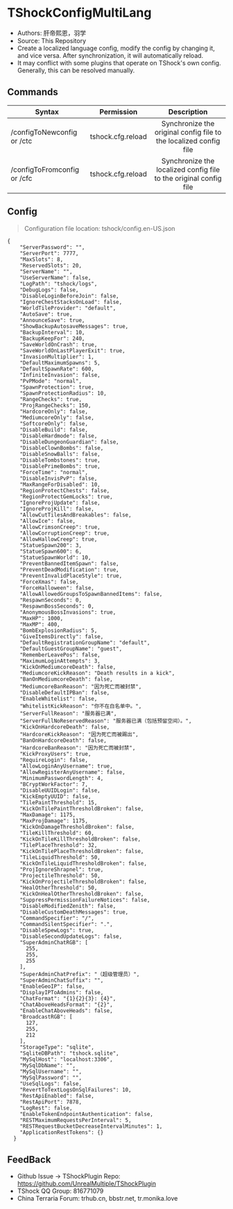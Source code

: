 # TShockConfigMultiLang

- Authors: 肝帝熙恩，羽学
- Source: This Repository
- Create a localized language config, modify the config by changing it, and vice versa. After synchronization, it will automatically reload.
- It may conflict with some plugins that operate on TShock's own config. Generally, this can be resolved manually.


## Commands

| Syntax                      |    Permission     |                            Description                            |
|-----------------------------|:-----------------:|:-----------------------------------------------------------------:|
| /configToNewconfig or /ctc  | tshock.cfg.reload | Synchronize the original config file to the localized config file |
| /configToFromconfig or /cfc | tshock.cfg.reload | Synchronize the localized config file to the original config file |

## Config
> Configuration file location: tshock/config.en-US.json
```json5
{
    "ServerPassword": "",
    "ServerPort": 7777,
    "MaxSlots": 8,
    "ReservedSlots": 20,
    "ServerName": "",
    "UseServerName": false,
    "LogPath": "tshock/logs",
    "DebugLogs": false,
    "DisableLoginBeforeJoin": false,
    "IgnoreChestStacksOnLoad": false,
    "WorldTileProvider": "default",
    "AutoSave": true,
    "AnnounceSave": true,
    "ShowBackupAutosaveMessages": true,
    "BackupInterval": 10,
    "BackupKeepFor": 240,
    "SaveWorldOnCrash": true,
    "SaveWorldOnLastPlayerExit": true,
    "InvasionMultiplier": 1,
    "DefaultMaximumSpawns": 5,
    "DefaultSpawnRate": 600,
    "InfiniteInvasion": false,
    "PvPMode": "normal",
    "SpawnProtection": true,
    "SpawnProtectionRadius": 10,
    "RangeChecks": true,
    "ProjRangeChecks": 150,
    "HardcoreOnly": false,
    "MediumcoreOnly": false,
    "SoftcoreOnly": false,
    "DisableBuild": false,
    "DisableHardmode": false,
    "DisableDungeonGuardian": false,
    "DisableClownBombs": false,
    "DisableSnowBalls": false,
    "DisableTombstones": true,
    "DisablePrimeBombs": true,
    "ForceTime": "normal",
    "DisableInvisPvP": false,
    "MaxRangeForDisabled": 10,
    "RegionProtectChests": false,
    "RegionProtectGemLocks": true,
    "IgnoreProjUpdate": false,
    "IgnoreProjKill": false,
    "AllowCutTilesAndBreakables": false,
    "AllowIce": false,
    "AllowCrimsonCreep": true,
    "AllowCorruptionCreep": true,
    "AllowHallowCreep": true,
    "StatueSpawn200": 3,
    "StatueSpawn600": 6,
    "StatueSpawnWorld": 10,
    "PreventBannedItemSpawn": false,
    "PreventDeadModification": true,
    "PreventInvalidPlaceStyle": true,
    "ForceXmas": false,
    "ForceHalloween": false,
    "AllowAllowedGroupsToSpawnBannedItems": false,
    "RespawnSeconds": 0,
    "RespawnBossSeconds": 0,
    "AnonymousBossInvasions": true,
    "MaxHP": 1000,
    "MaxMP": 400,
    "BombExplosionRadius": 5,
    "GiveItemsDirectly": false,
    "DefaultRegistrationGroupName": "default",
    "DefaultGuestGroupName": "guest",
    "RememberLeavePos": false,
    "MaximumLoginAttempts": 3,
    "KickOnMediumcoreDeath": false,
    "MediumcoreKickReason": "Death results in a kick",
    "BanOnMediumcoreDeath": false,
    "MediumcoreBanReason": "因为死亡而被封禁",
    "DisableDefaultIPBan": false,
    "EnableWhitelist": false,
    "WhitelistKickReason": "你不在白名单中。",
    "ServerFullReason": "服务器已满",
    "ServerFullNoReservedReason": "服务器已满（包括预留空间）。",
    "KickOnHardcoreDeath": false,
    "HardcoreKickReason": "因为死亡而被踢出",
    "BanOnHardcoreDeath": false,
    "HardcoreBanReason": "因为死亡而被封禁",
    "KickProxyUsers": true,
    "RequireLogin": false,
    "AllowLoginAnyUsername": true,
    "AllowRegisterAnyUsername": false,
    "MinimumPasswordLength": 4,
    "BCryptWorkFactor": 7,
    "DisableUUIDLogin": false,
    "KickEmptyUUID": false,
    "TilePaintThreshold": 15,
    "KickOnTilePaintThresholdBroken": false,
    "MaxDamage": 1175,
    "MaxProjDamage": 1175,
    "KickOnDamageThresholdBroken": false,
    "TileKillThreshold": 60,
    "KickOnTileKillThresholdBroken": false,
    "TilePlaceThreshold": 32,
    "KickOnTilePlaceThresholdBroken": false,
    "TileLiquidThreshold": 50,
    "KickOnTileLiquidThresholdBroken": false,
    "ProjIgnoreShrapnel": true,
    "ProjectileThreshold": 50,
    "KickOnProjectileThresholdBroken": false,
    "HealOtherThreshold": 50,
    "KickOnHealOtherThresholdBroken": false,
    "SuppressPermissionFailureNotices": false,
    "DisableModifiedZenith": false,
    "DisableCustomDeathMessages": true,
    "CommandSpecifier": "/",
    "CommandSilentSpecifier": ".",
    "DisableSpewLogs": true,
    "DisableSecondUpdateLogs": false,
    "SuperAdminChatRGB": [
      255,
      255,
      255
    ],
    "SuperAdminChatPrefix": "（超级管理员）",
    "SuperAdminChatSuffix": "",
    "EnableGeoIP": false,
    "DisplayIPToAdmins": false,
    "ChatFormat": "{1}{2}{3}: {4}",
    "ChatAboveHeadsFormat": "{2}",
    "EnableChatAboveHeads": false,
    "BroadcastRGB": [
      127,
      255,
      212
    ],
    "StorageType": "sqlite",
    "SqliteDBPath": "tshock.sqlite",
    "MySqlHost": "localhost:3306",
    "MySqlDbName": "",
    "MySqlUsername": "",
    "MySqlPassword": "",
    "UseSqlLogs": false,
    "RevertToTextLogsOnSqlFailures": 10,
    "RestApiEnabled": false,
    "RestApiPort": 7878,
    "LogRest": false,
    "EnableTokenEndpointAuthentication": false,
    "RESTMaximumRequestsPerInterval": 5,
    "RESTRequestBucketDecreaseIntervalMinutes": 1,
    "ApplicationRestTokens": {}
  }
```

## FeedBack
- Github Issue -> TShockPlugin Repo: https://github.com/UnrealMultiple/TShockPlugin
- TShock QQ Group: 816771079
- China Terraria Forum: trhub.cn, bbstr.net, tr.monika.love